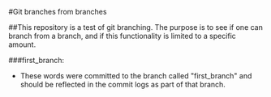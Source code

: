 #Git branches from branches

##This repository is a test of git branching. The purpose is to see if one can branch from a branch, and if this functionality is limited to a specific amount.

###first_branch:
* These words were committed to the branch called "first_branch" and should be reflected in the commit logs as part of that branch.
